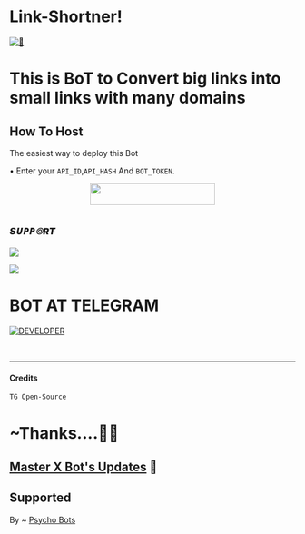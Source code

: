 # Link-Shortner!
[![👀](https://telegra.ph/file/b0080e1a456012f620a9e.jpg)](http://t.me/MasterXIMAGETOPDFBot) 


# This is BoT to Convert big links  into small links with many domains


## How To Host

The easiest way to deploy this Bot

• Enter your ```API_ID```,```API_HASH``` And ```BOT_TOKEN```.

<p align="center"><a href="https://heroku.com/deploy?template=https://github.com/Team-MasterXBots/Link-Shortner"> <img src="https://img.shields.io/badge/Deploy%20To%20Heroku-black?style=for-the-badge&logo=heroku" width="220" height="38.45"/></a></p>

## <i><b> sᴜᴘᴘ๏ʀᴛ </b></i>
<a href="https://telegram.me/Master_X_Updates" target="_blank"><img src="https://img.shields.io/badge/Join-Channel-yellow.svg?style=for-the-badge&logo=Telegram"></a>

<a href="https://telegram.me/Best_Friends15" target="_blank"><img src="https://img.shields.io/badge/Join-Support-brown.svg?style=for-the-badge&logo=Telegram"></a>

# BOT AT TELEGRAM 
<a href="https://t.me/MasterXIMAGETOPDFBot"> <img src="https://img.shields.io/badge/Telegram_BOT-Link_Shortner-black?style=social&logo=telegram" alt="DEVELOPER" /></a>

 <br>

 <hr>
 
 #### Credits 
 ```sh
 TG Open-Source
 ```
# ~Thanks....💖✨
## [Master X Bot's Updates](https://t.me/Master_X_Updates) 💖

## Supported 
By ~ [Psycho Bots](https://t.me/Psycho_Bots)
